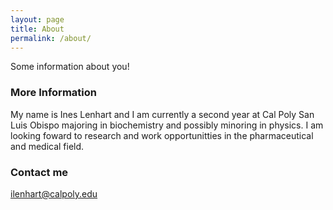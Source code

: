 ```yaml
---
layout: page
title: About
permalink: /about/
---
```


Some information about you!

### More Information

My name is Ines Lenhart and I am currently a second year at Cal Poly San Luis Obispo majoring in biochemistry and possibly minoring in physics. I am looking foward to research and work opportunitties in the pharmaceutical and medical field.

### Contact me

[ilenhart@calpoly.edu](mailto:ilenhart@calpoly.edu)
